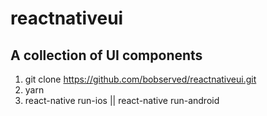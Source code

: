 # reactnativeui

## A collection of UI components

1.  git clone https://github.com/bobserved/reactnativeui.git
2.  yarn
3.  react-native run-ios || react-native run-android